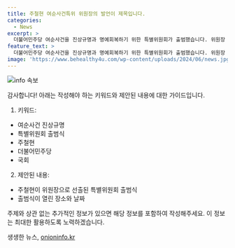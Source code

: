 ```yaml
---
title: 주철현 여순사건특위 위원장의 발언이 제목입니다.
categories:
  - News
excerpt: >
  더불어민주당 여순사건을 진상규명과 명예회복하기 위한 특별위원회가 출범했습니다. 위원장 주철현은 진실을 밝혀 국민들에게 진실한 사실을 전하겠다고 다짐했습니다.
feature_text: >
  더불어민주당 여순사건을 진상규명과 명예회복하기 위한 특별위원회가 출범했습니다. 위원장 주철현은 진실을 밝혀 국민들에게 진실한 사실을 전하겠다고 다짐했습니다.
image: 'https://www.behealthy4u.com/wp-content/uploads/2024/06/news.jpg'
---
```


<p><img src="https://www.behealthy4u.com/wp-content/uploads/2024/06/news.jpg" alt="info 속보" /></p>

<p>감사합니다! 아래는 작성해야 하는 키워드와 제안된 내용에 대한 가이드입니다.</p>

<ol>
<li>키워드:</li>
</ol>

<ul>
<li>여순사건 진상규명</li>
<li>특별위원회 출범식</li>
<li>주철현</li>
<li>더불어민주당</li>
<li>국회</li>
</ul>

<ol start="2">
<li>제안된 내용:</li>
</ol>

<ul>
<li>주철현이 위원장으로 선출된 특별위원회 출범식</li>
<li>출범식이 열린 장소와 날짜</li>
</ul>

<p>주제와 상관 없는 추가적인 정보가 있으면 해당 정보를 포함하여 작성해주세요. 이 정보는 최대한 활용하도록 노력하겠습니다.</p>
생생한 뉴스, <a href="https://onioninfo.kr" rel="dofollow">onioninfo.kr</a>


